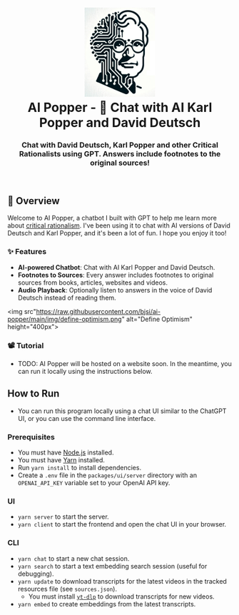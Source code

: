 <h1 align="center">
    <img src="https://raw.githubusercontent.com/bjsi/ai-popper/main/img/ai-popper-logo.jpg" alt="AI Popper Logo" height="200">
    <br/>
    AI Popper - 💬 Chat with AI Karl Popper and David Deutsch
</h1>

<h3 align="center">Chat with David Deutsch, Karl Popper and other Critical Rationalists using GPT. Answers include footnotes to the original sources!</h3>

<br/>

## 🚀 Overview

Welcome to AI Popper, a chatbot I built with GPT to help me learn more about [critical rationalism](https://en.wikipedia.org/wiki/Critical_rationalism). I've been using it to chat with AI versions of David Deutsch and Karl Popper, and it's been a lot of fun. I hope you enjoy it too!

### ✨ Features

- **AI-powered Chatbot**: Chat with AI Karl Popper and David Deutsch.
- **Footnotes to Sources**: Every answer includes footnotes to original sources from books, articles, websites and videos.
- **Audio Playback**: Optionally listen to answers in the voice of David Deutsch instead of reading them.

<img src"https://raw.githubusercontent.com/bjsi/ai-popper/main/img/define-optimism.png" alt="Define Optimism" height="400px">

### 📽️ Tutorial

- TODO: AI Popper will be hosted on a website soon. In the meantime, you can run it locally using the instructions below.

## How to Run

- You can run this program locally using a chat UI similar to the ChatGPT UI, or you can use the command line interface.

### Prerequisites

- You must have [Node.js](https://nodejs.org/en/) installed.
- You must have [Yarn](https://yarnpkg.com/) installed.
- Run `yarn install` to install dependencies.
- Create a `.env` file in the `packages/ui/server` directory with an `OPENAI_API_KEY` variable set to your OpenAI API key.

### UI

- `yarn server` to start the server.
- `yarn client` to start the frontend and open the chat UI in your browser.

### CLI

- `yarn chat` to start a new chat session.
- `yarn search` to start a text embedding search session (useful for debugging).
- `yarn update` to download transcripts for the latest videos in the tracked resources file (see `sources.json`).
  - You must install [`yt-dlp`](https://github.com/yt-dlp/yt-dlp) to download transcripts for new videos.
- `yarn embed` to create embeddings from the latest transcripts.
